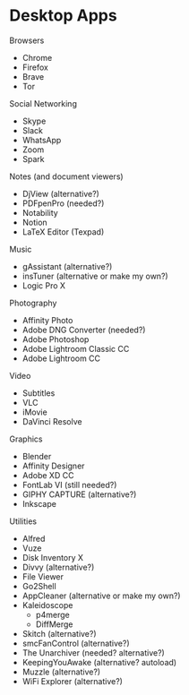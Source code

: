 # Desktop Apps

Browsers

- Chrome
- Firefox
- Brave
- Tor

Social Networking

- Skype
- Slack
- WhatsApp
- Zoom
- Spark

Notes (and document viewers)

- DjView (alternative?)
- PDFpenPro (needed?)
- Notability
- Notion
- LaTeX Editor (Texpad)

Music

- gAssistant (alternative?)
- insTuner (alternative or make my own?)
- Logic Pro X

Photography

- Affinity Photo
- Adobe DNG Converter (needed?)
- Adobe Photoshop
- Adobe Lightroom Classic CC
- Adobe Lightroom CC

Video

- Subtitles
- VLC
- iMovie
- DaVinci Resolve

Graphics

- Blender
- Affinity Designer
- Adobe XD CC
- FontLab VI (still needed?)
- GIPHY CAPTURE (alternative?)
- Inkscape

Utilities

- Alfred
- Vuze
- Disk Inventory X
- Divvy (alternative?)
- File Viewer
- Go2Shell
- AppCleaner (alternative or make my own?)
- Kaleidoscope
    - p4merge
    - DiffMerge
- Skitch (alternative?)
- smcFanControl (alternative?)
- The Unarchiver (needed? alternative?)
- KeepingYouAwake (alternative? autoload)
- Muzzle (alternative?)
- WiFi Explorer (alternative?)

